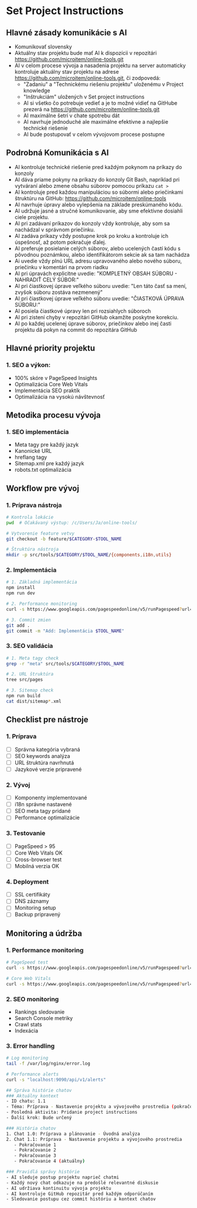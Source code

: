 # Set Project Instructions

## Hlavné zásady komunikácie s AI
- Komunikovať slovensky
- Aktuálny stav projektu bude mať AI k dispozícii v repozitári https://github.com/microitem/online-tools.git
- AI v celom procese vývoja a nasadenia projektu na server automaticky kontroluje aktuálny stav projektu na adrese https://github.com/microitem/online-tools.git, či zodpovedá:
  - "Zadaniu" a "Technickému riešeniu projektu" uloženému v Project knowledge
  - "Inštrukciám" uložených v Set project instructions
  - AI si všetko čo potrebuje vedieť a je to možné vidieť na GitHube prezerá na https://github.com/microitem/online-tools.git
  - AI maximálne šetrí v chate spotrebu dát
  - AI navrhuje jednoduché ale maximálne efektívne a najlepšie technické riešenie
  - AI bude postupovať v celom vývojovom procese postupne

## Podrobná Komunikácia s AI
- AI kontroluje technické riešenie pred každým pokynom na príkazy do konzoly
- AI dáva priame pokyny na príkazy do konzoly Git Bash, napríklad pri vytváraní alebo zmene obsahu súborov pomocou príkazu `cat >`
- AI kontroluje pred každou manipuláciou so súbormi alebo priečinkami štruktúru na GitHub: https://github.com/microitem/online-tools
- AI navrhuje úpravy alebo vylepšenia na základe preskúmaného kódu.
- AI udržuje jasné a stručné komunikovanie, aby sme efektívne dosiahli ciele projektu.
- AI pri zadávaní príkazov do konzoly vždy kontroluje, aby som sa nachádzal v správnom priečinku.
- AI zadáva príkazy vždy postupne krok po kroku a kontroluje ich úspešnosť, až potom pokračuje ďalej.
- AI preferuje posielanie celých súborov, alebo ucelených častí kódu s pôvodnou poznámkou, alebo identifikátorom sekcie ak sa tam nachádza
- Ai uvedie vždy plnú URL adresu upravovaného alebo nového súboru, priečinku v komentári na prvom riadku
- AI pri úpravách explicitne uvedie: "KOMPLETNÝ OBSAH SÚBORU - NAHRADIŤ CELÝ SÚBOR:"
- AI pri čiastkovej úprave veľkého súboru uvedie: "Len táto časť sa mení, zvyšok súboru zostáva nezmenený"
- AI pri čiastkovej úprave veľkého súboru uvedie: "ČIASTKOVÁ ÚPRAVA SÚBORU:"
- AI posiela čiastkové úpravy len pri rozsiahlych súboroch
- AI pri zistení chyby v repozitári GitHub okamžite poskytne korekciu.
- AI po každej ucelenej úprave súborov, priečinkov alebo inej časti projektu dá pokyn na commit do repozitára GitHub


## Hlavné priority projektu
### 1. SEO a výkon: 
- 100% skóre v PageSpeed Insights 
- Optimalizácia Core Web Vitals
- Implementácia SEO praktík
- Optimalizácia na vysokú návštevnosť

## Metodika procesu vývoja
### 1. SEO implementácia
- Meta tagy pre každý jazyk
- Kanonické URL
- hreflang tagy
- Sitemap.xml pre každý jazyk
- robots.txt optimalizácia

## Workflow pre vývoj
### 1. Príprava nástroja
```bash
# Kontrola lokácie
pwd  # Očakávaný výstup: /c/Users/Ja/online-tools/

# Vytvorenie feature vetvy
git checkout -b feature/$CATEGORY-$TOOL_NAME

# Štruktúra nástroja
mkdir -p src/tools/$CATEGORY/$TOOL_NAME/{components,i18n,utils}
```

### 2. Implementácia
```bash
# 1. Základná implementácia
npm install
npm run dev

# 2. Performance monitoring
curl -s https://www.googleapis.com/pagespeedonline/v5/runPagespeed?url=http://localhost:4321

# 3. Commit zmien
git add .
git commit -m "Add: Implementácia $TOOL_NAME"
```

### 3. SEO validácia
```bash
# 1. Meta tagy check
grep -r "meta" src/tools/$CATEGORY/$TOOL_NAME

# 2. URL štruktúra
tree src/pages

# 3. Sitemap check
npm run build
cat dist/sitemap*.xml
```

## Checklist pre nástroje
### 1. Príprava
- [ ] Správna kategória vybraná
- [ ] SEO keywords analýza
- [ ] URL štruktúra navrhnutá
- [ ] Jazykové verzie pripravené

### 2. Vývoj
- [ ] Komponenty implementované
- [ ] i18n správne nastavené
- [ ] SEO meta tagy pridané
- [ ] Performance optimalizácie

### 3. Testovanie
- [ ] PageSpeed > 95
- [ ] Core Web Vitals OK
- [ ] Cross-browser test
- [ ] Mobilná verzia OK

### 4. Deployment
- [ ] SSL certifikáty
- [ ] DNS záznamy
- [ ] Monitoring setup
- [ ] Backup pripravený

## Monitoring a údržba
### 1. Performance monitoring
```bash
# PageSpeed test
curl -s https://www.googleapis.com/pagespeedonline/v5/runPagespeed?url=https://$TOOL_NAME.goodboog.com

# Core Web Vitals
curl -s https://www.googleapis.com/pagespeedonline/v5/runPagespeed?url=https://$TOOL_NAME.goodboog.com&strategy=mobile
```
### 2. SEO monitoring
- Rankings sledovanie
- Search Console metriky
- Crawl stats
- Indexácia

### 3. Error handling
```bash
# Log monitoring
tail -f /var/log/nginx/error.log

# Performance alerts
curl -s "localhost:9090/api/v1/alerts"

## Správa histórie chatov
### Aktuálny kontext
- ID chatu: 1.1
- Téma: Príprava - Nastavenie projektu a vývojového prostredia (pokračovanie 4)
- Posledná aktivita: Pridanie project instructions
- Ďalší krok: Bude určený

### História chatov
1. Chat 1.0: Príprava a plánovanie - Úvodná analýza
2. Chat 1.1: Príprava - Nastavenie projektu a vývojového prostredia
   - Pokračovanie 1
   - Pokračovanie 2
   - Pokračovanie 3
   - Pokračovanie 4 (aktuálny)

### Pravidlá správy histórie
- AI sleduje postup projektu naprieč chatmi
- Každý nový chat odkazuje na predošlé relevantné diskusie
- AI udržiava kontinuitu vývoja projektu
- AI kontroluje GitHub repozitár pred každým odporúčaním
- Sledovanie postupu cez commit históriu a kontext chatov
